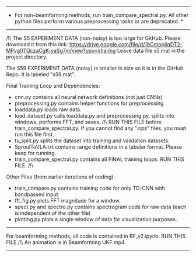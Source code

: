 *********************************************************************************************************************************************
* For non-beamforming methods, run train_compare_spectral.py. All other python files perform various preprocessing tasks or are deprecated. *
*********************************************************************************************************************************************

/!\ The S5 EXPERIMENT DATA (non-noisy) is too large for GitHub. Please download it from this link:
https://drive.google.com/file/d/1bCmopIiqDT2-MPvg0TQczaCgK-yaSg7m/view?usp=sharing
Leave data file s5.mat in the project directory.

The S59 EXPERIMENT DATA (noisy) is smaller in size so it is in the GitHub Repo. It is labeled "s59.mat".

Final Training Loop and Dependencies:

* cnn.py contains all neural network definitions (not just CNNs)
* preprocessing.py contains helper functions for preprocessing
* loaddata.py loads raw data.
* load_dataset.py calls loaddata.py and preprocessing.py, splits into windows, performs FFT, and saves. /!\ RUN THIS FILE before train_compare_spectral.py. If you cannot find any ".npz" files, you must run this file first.
* tv_split.py splits the dataset into training and validation datasets.
* SproulToVLA.txt contains range definitions in a tabular format. Please keep for running.
* train_compare_spectral.py contains all FINAL training loops. RUN THIS FILE. /!\

Other Files (from earlier iterations of coding):
* train_compare.py contains training code for only TD-CNN with bandpassed input.
* fft_fig.py plots FFT magnitude for a window.
* spect.py and spectro.py contains spectrogram code for raw data (each is independent of the other file)
* plotting.py plots a single window of data for visualization purposes.



*********************************************************************************
For beamforming methods, all code is contained in BF_v2.ipynb. RUN THIS FILE /!\ An animation is in Beamforming UKF.mp4.
*********************************************************************************
